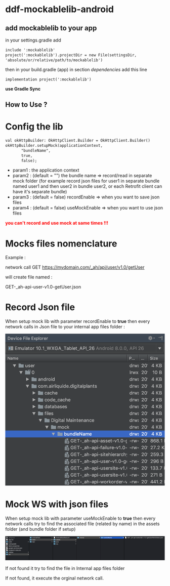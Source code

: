 # ddf-mockablelib-android

## add mockablelib to your app

in your settings.gradle add
```
include ':mockablelib'
project(':mockablelib').projectDir = new File(settingsDir, 'absolute/or/relative/path/to/mockablelib')
```

then in your build.gradle (app) in section *dependencies* add this line 
```
implementation project(':mockablelib') 
```

**use Gradle Sync**


## How to Use ?

Config the lib
==============
```
val okHttpBuilder: OkHttpClient.Builder = OkHttpClient.Builder()
okHttpBuilder.setupMock(applicationContext,
       "bundleName",
       true,
       false);
```

- param1 : the application context
- param2 : (default = "") the bundle name => record/read in separate mock folder (for example record json files for user1 in separate bundle named user1 and then user2 in bundle user2, or each Retrofit client can have it's separate bundle)
- param3 : (default = false) recordEnable => when you want to save json files
- param4 : (default = false) useMockEnable => when you want to use json files

<span style="color:red">**you can't record and use mock at same times !!!**</span>


Mocks files nomenclature
========================

Example :

network call GET https://mydomain.com/_ah/api/user/v1.0/getUser

will create file named :

GET-_ah-api-user-v1.0-getUser.json

Record Json file
==================

When setup mock lib with parameter recordEnable to **true** then every network calls in Json file to your internal app files folder :

![internal_app_files_folder](.repo/internal_app_files_folder.png)


Mock WS with json files
=======================

When setup mock lib with parameter useMockEnable to **true** then every network calls try to find the associated file (related by name) in the assets folder (and bundle folder if setup)

![assets_folder](.repo/assets_folder.png)

If not found it try to find the file in Internal app files folder

If not found, it execute the orginal network call.